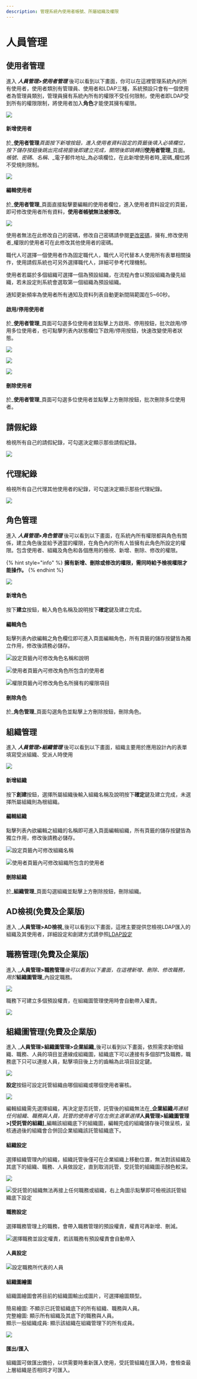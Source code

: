 ```yaml
---
description: 管理系統內使用者帳號、所屬組織及權限
---
```


# 人員管理

## 使用者管理

進入 _**人員管理&gt;使用者管理**_ 後可以看到以下畫面，你可以在這裡管理系統內的所有使用者，使用者類別有管理員、使用者和LDAP三種，系統預設只會有一個使用者為管理員類別，管理員擁有系統內所有的權限不受任何限制，使用者即LDAP受到所有的權限限制，將使用者加入**角色**才能使其擁有權限。

![](../.gitbook/assets/ren-yuan-guan-li-shi-yong-zhe-guan-li-.jpg)

#### 新增使用者

於_**使用者管理**_頁面按下新增按鈕，進入使用者資料設定的頁籤後填入必填欄位，按下儲存按鈕後跳出完成視窗後即建立完成，關閉後即跳轉回_**使用者管理**_頁面。_帳號_、_密碼_、_名稱_、_電子郵件地址_為必填欄位，在此新增使用者時_密碼_欄位將不受規則限制。

![](../.gitbook/assets/tu-pian-%20%2849%29.png)

#### 編輯使用者

於_**使用者管理**_頁面直接點擊要編輯的使用者欄位，進入使用者資料設定的頁籤，即可修改使用者所有資料，**使用者帳號無法被修改**。

![](../.gitbook/assets/tu-pian-%20%287%29.png)

使用者無法在此修改自己的密碼，修改自己密碼請參閱[更改密碼](1.md#ge-ren-zi-xun)，擁有_修改使用者_權限的使用者可在此修改其他使用者的密碼。

職代人可選擇一個使用者作為固定職代人，職代人可代替本人使用所有表單相關操作，使用請假系統也可另外選擇職代人，詳細可參考代理機制。

使用者若屬於多個組織可選擇一個為預設組織，在流程內會以預設組織為優先組織，若未設定則系統會選取第一個組織為預設組織。

通知更新頻率為使用者所有通知及資料列表自動更新間隔範圍在5~60秒。

#### 啟用/停用使用者

於_**使用者管理**_頁面可勾選多位使用者並點擊上方啟用、停用按鈕，批次啟用/停用多位使用者，也可點擊列表內狀態欄位下啟用/停用按鈕，快速改變使用者狀態。

![](../.gitbook/assets/image%20%2858%29.png)

![](../.gitbook/assets/image%20%2836%29.png)

![](../.gitbook/assets/image%20%285%29.png)

#### 刪除使用者

於_**使用者管理**_頁面可勾選多位使用者並點擊上方刪除按鈕，批次刪除多位使用者。

## 請假紀錄

檢視所有自己的請假紀錄，可勾選決定顯示那些請假紀錄。

![](../.gitbook/assets/tu-pian-%20%2839%29.png)

## 代理紀錄

檢視所有自己代理其他使用者的紀錄，可勾選決定顯示那些代理紀錄。

![](../.gitbook/assets/tu-pian-%20%2848%29.png)

## 角色管理

進入 _**人員管理&gt;角色管理**_ 後可以看到以下畫面，在系統內所有權限都與角色有關係，建立角色後並給予適當的權限，在角色內的所有人皆擁有此角色所設定的權限。包含使用者、組織及角色和各個應用的檢視、新增、刪除、修改的權限。

{% hint style="info" %}
**擁有新增、刪除或修改的權限，需同時給予檢視權限才能操作。**
{% endhint %}

![](../.gitbook/assets/image%20%2865%29.png)

#### 新增角色

按下**建立**按鈕，輸入角色名稱及說明按下**確定**鍵及建立完成。

#### 編輯角色

點擊列表內欲編輯之角色欄位即可進入頁面編輯角色，所有頁籤的儲存按鍵皆為獨立作用，修改後請務必儲存。

![&#x8A2D;&#x5B9A;&#x9801;&#x7C64;&#x5167;&#x53EF;&#x4FEE;&#x6539;&#x89D2;&#x8272;&#x540D;&#x7A31;&#x548C;&#x8AAA;&#x660E;](../.gitbook/assets/image%20%282%29.png)

![&#x4F7F;&#x7528;&#x8005;&#x9801;&#x7C64;&#x5167;&#x53EF;&#x4FEE;&#x6539;&#x89D2;&#x8272;&#x6240;&#x5305;&#x542B;&#x7684;&#x4F7F;&#x7528;&#x8005;](../.gitbook/assets/image.png)

![&#x6B0A;&#x9650;&#x9801;&#x7C64;&#x5167;&#x53EF;&#x4FEE;&#x6539;&#x89D2;&#x8272;&#x540D;&#x6240;&#x64C1;&#x6709;&#x7684;&#x6B0A;&#x9650;&#x9805;&#x76EE;](../.gitbook/assets/image%20%2851%29.png)

#### 刪除角色

於_**角色管理**_頁面勾選角色並點擊上方刪除按鈕，刪除角色。

## 組織管理

進入 _**人員管理&gt;組織管理**_ 後可以看到以下畫面，組織主要用於應用設計內的表單填寫受派組織、受派人時使用

![](../.gitbook/assets/image%20%2877%29.png)

#### 新增組織

按下**創建**按鈕，選擇所屬組織後輸入組織名稱及說明按下**確定**鍵及建立完成，未選擇所屬組織則為根組織。

#### 編輯組織

點擊列表內欲編輯之組織的名稱即可進入頁面編輯組織，所有頁籤的儲存按鍵皆為獨立作用，修改後請務必儲存。

![&#x8A2D;&#x5B9A;&#x9801;&#x7C64;&#x5167;&#x53EF;&#x4FEE;&#x6539;&#x7D44;&#x7E54;&#x540D;&#x7A31;](../.gitbook/assets/image%20%2867%29.png)

![&#x4F7F;&#x7528;&#x8005;&#x9801;&#x7C64;&#x5167;&#x53EF;&#x4FEE;&#x6539;&#x7D44;&#x7E54;&#x6240;&#x5305;&#x542B;&#x7684;&#x4F7F;&#x7528;&#x8005;](../.gitbook/assets/image%20%2830%29.png)

#### 刪除組織

於_**組織管理**_頁面勾選組織並點擊上方刪除按鈕，刪除組織。

## AD檢視\(免費及企業版\)

進入 _**人員管理&gt;AD檢視**_後可以看到以下畫面，這裡主要提供您檢視LDAP匯入的組織及其使用者，詳細設定和創建方式請參照[LDAP設定](9.md#ldap-she-ding)

##  職務管理\(免費及企業版\) <a id="ldap-jian-shi-mian-fei-ji-qi-ye-ban"></a>

進入 _**人員管理&gt;職務管理**_後可以看到以下畫面，在這裡新增、刪除、修改職務，用於_**組織圖管理**_內設定職務。

![](../.gitbook/assets/image%20%2855%29.png)

職務下可建立多個預設權責，在組織圖管理使用時會自動帶入權責。

![](../.gitbook/assets/tu-pian-%20%2856%29.png)

## 組織圖管理\(免費及企業版\) <a id="ldap-jian-shi-mian-fei-ji-qi-ye-ban"></a>

進入 _**人員管理&gt;組織圖管理&gt;企業組織**_後可以看到以下畫面，依照需求新增組織、職務、人員的項目並連線成組織圖，組織底下可以連接有多個部門及職務，職務底下只可以連接人員，點擊項目後上方的齒輪為此項目設定鍵。

![](../.gitbook/assets/tu-pian-%20%284%29.png)

**設定**按鈕可設定託管組織由哪個組織或哪個使用者審核。

![](../.gitbook/assets/tu-pian-%20%2813%29.png)

編輯組織需先選擇組織，再決定是否託管，託管後的組織無法在_**企業組織**_再連結任何組織、職務與人員，託管的使用者可在左側主選單選擇_**人員管理&gt;組織圖管理&gt;\[受託管的組織\]**_編輯該組織底下的組織圖，編輯完成的組織儲存後可做呈核，呈核通過後的組織會合併回企業組織該託管組織底下。

#### 組織設定

選擇組織管理內的組織，組織託管後僅可在企業組織上移動位置，無法對該組織及其底下的組織、職務、人員做設定，直到取消託管，受託管的組織圖示顏色較深。

![](../.gitbook/assets/tu-pian-%20%285%29.png)



![&#x53D7;&#x8A17;&#x7BA1;&#x7684;&#x7D44;&#x7E54;&#x7121;&#x6CD5;&#x518D;&#x63A5;&#x4E0A;&#x4EFB;&#x4F55;&#x8077;&#x52D9;&#x6216;&#x7D44;&#x7E54;&#xFF0C;&#x53F3;&#x4E0A;&#x89D2;&#x5716;&#x793A;&#x9EDE;&#x64CA;&#x5373;&#x53EF;&#x6AA2;&#x8996;&#x8A72;&#x8A17;&#x7BA1;&#x7D44;&#x7E54;&#x5E95;&#x4E0B;&#x8A2D;&#x5B9A;](../.gitbook/assets/tu-pian-%20%2817%29.png)

#### 職務設定

選擇職務管理上的職務，會帶入職務管理的預設權責，權責可再新增、刪減。

![&#x9078;&#x64C7;&#x8077;&#x52D9;&#x4E26;&#x8A2D;&#x5B9A;&#x6B0A;&#x8CAC;&#xFF0C;&#x82E5;&#x8A72;&#x8077;&#x52D9;&#x6709;&#x9810;&#x8A2D;&#x6B0A;&#x8CAC;&#x6703;&#x81EA;&#x52D5;&#x5E36;&#x5165;](../.gitbook/assets/tu-pian-%20%2815%29.png)

#### 人員設定

![&#x8A2D;&#x5B9A;&#x8077;&#x52D9;&#x6240;&#x4EE3;&#x8868;&#x7684;&#x4EBA;&#x54E1;](../.gitbook/assets/image%20%2817%29.png)

#### 組織圖繪圖

組織圖繪圖會將目前的組織圖輸出成圖片，可選擇繪圖類型。

簡易繪圖: 不顯示已託管組織底下的所有組織、職務與人員。  
完整繪圖: 顯示所有組織及其底下的職務與人員。  
顯示一般組織成員: 顯示該組織在組織管理下的所有成員。

![](../.gitbook/assets/tu-pian-%20%289%29.png)

#### 匯出/匯入

組織圖可做匯出備份，以供需要時重新匯入使用，受託管組織在匯入時，會檢查最上層組織是否相同才可匯入。

